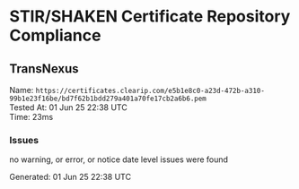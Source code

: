 # STIR/SHAKEN Certificate Repository Compliance

## TransNexus

Name: `https://certificates.clearip.com/e5b1e8c0-a23d-472b-a310-99b1e23f16be/bd7f62b1bdd279a401a70fe17cb2a6b6.pem`\
Tested At: 01 Jun 25 22:38 UTC\
Time: 23ms

### Issues

no warning, or error, or notice date level issues were found

Generated: 01 Jun 25 22:38 UTC